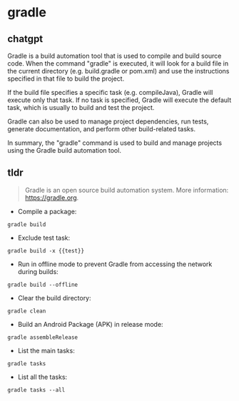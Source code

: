 # gradle 
## chatgpt 
Gradle is a build automation tool that is used to compile and build source code. When the command "gradle" is executed, it will look for a build file in the current directory (e.g. build.gradle or pom.xml) and use the instructions specified in that file to build the project.

If the build file specifies a specific task (e.g. compileJava), Gradle will execute only that task. If no task is specified, Gradle will execute the default task, which is usually to build and test the project.

Gradle can also be used to manage project dependencies, run tests, generate documentation, and perform other build-related tasks.

In summary, the "gradle" command is used to build and manage projects using the Gradle build automation tool. 

## tldr 
 
> Gradle is an open source build automation system.
> More information: <https://gradle.org>.

- Compile a package:

`gradle build`

- Exclude test task:

`gradle build -x {{test}}`

- Run in offline mode to prevent Gradle from accessing the network during builds:

`gradle build --offline`

- Clear the build directory:

`gradle clean`

- Build an Android Package (APK) in release mode:

`gradle assembleRelease`

- List the main tasks:

`gradle tasks`

- List all the tasks:

`gradle tasks --all`

